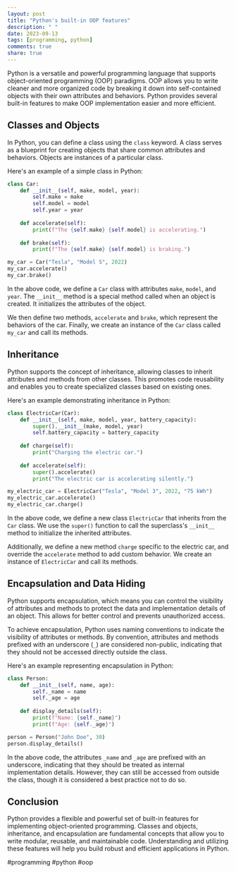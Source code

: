 ```yaml
---
layout: post
title: "Python's built-in OOP features"
description: " "
date: 2023-09-13
tags: [programming, python]
comments: true
share: true
---
```


Python is a versatile and powerful programming language that supports object-oriented programming (OOP) paradigms. OOP allows you to write cleaner and more organized code by breaking it down into self-contained objects with their own attributes and behaviors. Python provides several built-in features to make OOP implementation easier and more efficient.

## Classes and Objects

In Python, you can define a class using the `class` keyword. A class serves as a blueprint for creating objects that share common attributes and behaviors. Objects are instances of a particular class.

Here's an example of a simple class in Python:

```python
class Car:
    def __init__(self, make, model, year):
        self.make = make
        self.model = model
        self.year = year
    
    def accelerate(self):
        print(f"The {self.make} {self.model} is accelerating.")
    
    def brake(self):
        print(f"The {self.make} {self.model} is braking.")

my_car = Car("Tesla", "Model S", 2022)
my_car.accelerate()
my_car.brake()
```

In the above code, we define a `Car` class with attributes `make`, `model`, and `year`. The `__init__` method is a special method called when an object is created. It initializes the attributes of the object.

We then define two methods, `accelerate` and `brake`, which represent the behaviors of the car. Finally, we create an instance of the `Car` class called `my_car` and call its methods.

## Inheritance

Python supports the concept of inheritance, allowing classes to inherit attributes and methods from other classes. This promotes code reusability and enables you to create specialized classes based on existing ones.

Here's an example demonstrating inheritance in Python:

```python
class ElectricCar(Car):
    def __init__(self, make, model, year, battery_capacity):
        super().__init__(make, model, year)
        self.battery_capacity = battery_capacity
    
    def charge(self):
        print("Charging the electric car.")
    
    def accelerate(self):
        super().accelerate()
        print("The electric car is accelerating silently.")

my_electric_car = ElectricCar("Tesla", "Model 3", 2022, "75 kWh")
my_electric_car.accelerate()
my_electric_car.charge()
```

In the above code, we define a new class `ElectricCar` that inherits from the `Car` class. We use the `super()` function to call the superclass's `__init__` method to initialize the inherited attributes.

Additionally, we define a new method `charge` specific to the electric car, and override the `accelerate` method to add custom behavior. We create an instance of `ElectricCar` and call its methods.

## Encapsulation and Data Hiding

Python supports encapsulation, which means you can control the visibility of attributes and methods to protect the data and implementation details of an object. This allows for better control and prevents unauthorized access.

To achieve encapsulation, Python uses naming conventions to indicate the visibility of attributes or methods. By convention, attributes and methods prefixed with an underscore (`_`) are considered non-public, indicating that they should not be accessed directly outside the class.

Here's an example representing encapsulation in Python:

```python
class Person:
    def __init__(self, name, age):
        self._name = name
        self._age = age
    
    def display_details(self):
        print(f"Name: {self._name}")
        print(f"Age: {self._age}")

person = Person("John Doe", 30)
person.display_details()
```

In the above code, the attributes `_name` and `_age` are prefixed with an underscore, indicating that they should be treated as internal implementation details. However, they can still be accessed from outside the class, though it is considered a best practice not to do so.

## Conclusion

Python provides a flexible and powerful set of built-in features for implementing object-oriented programming. Classes and objects, inheritance, and encapsulation are fundamental concepts that allow you to write modular, reusable, and maintainable code. Understanding and utilizing these features will help you build robust and efficient applications in Python.

#programming #python #oop